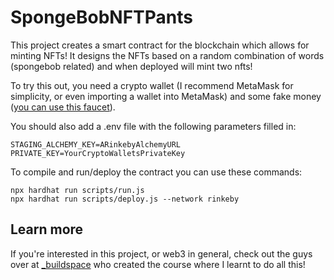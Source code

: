 # SpongeBobNFTPants

This project creates a smart contract for the blockchain which allows for minting NFTs! It designs the NFTs based on a random combination of words (spongebob related) and when deployed will mint two nfts!

To try this out, you need a crypto wallet (I recommend MetaMask for simplicity, or even importing a wallet into MetaMask) and some fake money ([you can use this faucet](https://app.mycrypto.com/faucet)).

You should also add a .env file with the following parameters filled in:

```
STAGING_ALCHEMY_KEY=ARinkebyAlchemyURL
PRIVATE_KEY=YourCryptoWalletsPrivateKey
```

To compile and run/deploy the contract you can use these commands:

```shell
npx hardhat run scripts/run.js
npx hardhat run scripts/deploy.js --network rinkeby
```

## Learn more

If you're interested in this project, or web3 in general, check out the guys over at [_buildspace](https://buildspace.so/) who created the course where I learnt to do all this!